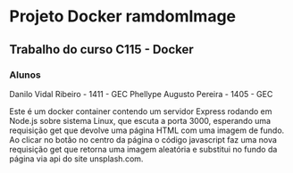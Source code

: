 # Projeto Docker ramdomImage
## Trabalho do curso C115 - Docker
### Alunos
Danilo Vidal Ribeiro - 1411 - GEC
Phellype Augusto Pereira - 1405 - GEC

Este é um docker container contendo um servidor Express rodando em Node.js sobre sistema Linux, que escuta a porta 3000, esperando uma requisição get que devolve uma página HTML com uma imagem de fundo. Ao clicar no botão no centro da página o código javascript faz uma nova requisição get que retorna uma imagem aleatória e substitui no fundo da página via api do site unsplash.com.
